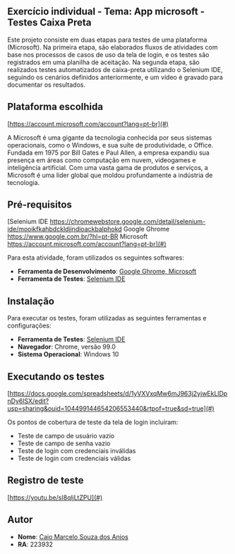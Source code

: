 ## Exercício individual - Tema: App microsoft - Testes Caixa Preta

Este projeto consiste em duas etapas para testes de uma plataforma (Microsoft). Na primeira etapa, são elaborados fluxos de atividades com base nos processos de casos de uso da tela de login, e os testes são registrados em uma planilha de aceitação. Na segunda etapa, são realizados testes automatizados de caixa-preta utilizando o Selenium IDE, seguindo os cenários definidos anteriormente, e um vídeo é gravado para documentar os resultados.

## Plataforma escolhida

[https://account.microsoft.com/account?lang=pt-br](#)

A Microsoft é uma gigante da tecnologia conhecida por seus sistemas operacionais, como o Windows, e sua suíte de produtividade, o Office. Fundada em 1975 por Bill Gates e Paul Allen, a empresa expandiu sua presença em áreas como computação em nuvem, videogames e inteligência artificial. Com uma vasta gama de produtos e serviços, a Microsoft é uma líder global que moldou profundamente a indústria de tecnologia.

## Pré-requisitos

[Selenium IDE https://chromewebstore.google.com/detail/selenium-ide/mooikfkahbdckldjjndioackbalphokd
Google Ghrome https://www.google.com.br/?hl=pt-BR
Microsoft https://account.microsoft.com/account?lang=pt-br](#)


Para esta atividade, foram utilizados os seguintes softwares:

- **Ferramenta de Desenvolvimento**: [Google Ghrome, Microsoft](#)
- **Ferramenta de Testes**: [Selenium IDE](#)

## Instalação

Para executar os testes, foram utilizadas as seguintes ferramentas e configurações:

- **Ferramenta de Testes**: [Selenium IDE](#)
- **Navegador**: Chrome, versão 99.0
- **Sistema Operacional**: Windows 10

## Executando os testes

[https://docs.google.com/spreadsheets/d/1yVXVxqMw6mJ963j2yjwEkLlDpnDy6lSX/edit?usp=sharing&ouid=104499144654206553440&rtpof=true&sd=true](#)

Os pontos de cobertura de teste da tela de login incluíram:

- Teste de campo de usuário vazio
- Teste de campo de senha vazio
- Teste de login com credenciais inválidas
- Teste de login com credenciais válidas

## Registro de teste

[https://youtu.be/sI8qljLtZPU](#)

## Autor

- **Nome**: [Caio Marcelo Souza dos Anjos](#)
- **RA**: 223932
